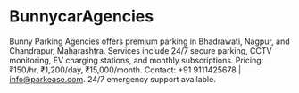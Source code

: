 # BunnycarAgencies
 Bunny Parking Agencies offers premium parking in Bhadrawati, Nagpur, and Chandrapur, Maharashtra. Services include 24/7 secure parking, CCTV monitoring, EV charging stations, and monthly subscriptions. Pricing: ₹150/hr, ₹1,200/day, ₹15,000/month. Contact: +91 9111425678 | info@parkease.com. 24/7 emergency support available.
